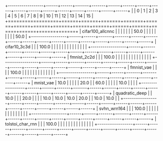 +------------------+------+------+-------+-------+------+------+------+------+------+------+------+------+------+------+------+------+
|                  | 0    | 1    | 2     | 3     | 4    | 5    | 6    | 7    | 8    | 9    | 10   | 11   | 12   | 13   | 14   | 15   |
+==================+======+======+=======+=======+======+======+======+======+======+======+======+======+======+======+======+======+
| cifar100_allcnnc |      |      |       |       |      |      | 50.0 |      |      |      |      |      |      |      |      | 50.0 |
+------------------+------+------+-------+-------+------+------+------+------+------+------+------+------+------+------+------+------+
| cifar10_3c3d     |      |      | 100.0 |       |      |      |      |      |      |      |      |      |      |      |      |      |
+------------------+------+------+-------+-------+------+------+------+------+------+------+------+------+------+------+------+------+
| fmnist_2c2d      |      |      | 100.0 |       |      |      |      |      |      |      |      |      |      |      |      |      |
+------------------+------+------+-------+-------+------+------+------+------+------+------+------+------+------+------+------+------+
| fmnist_vae       |      |      |       | 100.0 |      |      |      |      |      |      |      |      |      |      |      |      |
+------------------+------+------+-------+-------+------+------+------+------+------+------+------+------+------+------+------+------+
| mnist_vae        | 10.0 |      |       |       |      | 20.0 |      | 60.0 |      |      |      |      | 10.0 |      |      |      |
+------------------+------+------+-------+-------+------+------+------+------+------+------+------+------+------+------+------+------+
| quadratic_deep   |      | 10.0 |       |       | 20.0 |      |      |      | 10.0 | 10.0 | 10.0 | 20.0 |      | 10.0 | 10.0 |      |
+------------------+------+------+-------+-------+------+------+------+------+------+------+------+------+------+------+------+------+
| svhn_wrn164      |      |      | 100.0 |       |      |      |      |      |      |      |      |      |      |      |      |      |
+------------------+------+------+-------+-------+------+------+------+------+------+------+------+------+------+------+------+------+
| tolstoi_char_rnn |      |      | 100.0 |       |      |      |      |      |      |      |      |      |      |      |      |      |
+------------------+------+------+-------+-------+------+------+------+------+------+------+------+------+------+------+------+------+